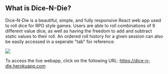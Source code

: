 ## What is Dice-N-Die?
Dice-N-Die is a beautiful, simple, and fully responsive React web app used to roll dice for RPG style games. Users are able to roll combinations of 9 different value dice, as well as having the freedom to add and subtract static values to their roll. An ordered roll history for a given session can also be easily accessed in a seperate "tab" for reference.

<img src="https://justin-diep.com/imgs/projects/dice_n_die.png">

To access the live webapp, click on the following URL: https://dice-n-die.herokuapp.com

